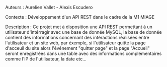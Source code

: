 
Auteurs : Aurelien Vallet - Alexis Escudero

Contexte : Développement d'un API REST dans le cadre de la M1 MIAGE

Description : Ce projet met à disposition une API REST permettant à un utilisateur d'intérragir
avec une base de donnée MySQL, la base de donnée contient des informations concernant des intéractions 
réalisées entre l'utilisateur et un site web, par éxemple, si l'utilisateur quitte la page d'acceuil du site
alors l'événement "quitter page" et la page "Accueil" seront enregistrées dans une table avec des informations
complémentaires comme l'IP de l'utilisateur, la date etc...
